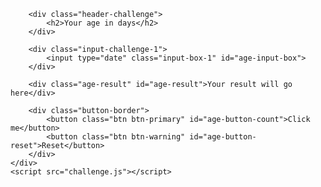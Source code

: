 <!DOCTYPE html>
<html lang="en">
<head>
    <meta charset="UTF-8">
    <meta name="viewport" content="width=device-width, initial-scale=1.0">
    <link rel="stylesheet" href="https://stackpath.bootstrapcdn.com/bootstrap/4.5.2/css/bootstrap.min.css" integrity="sha384-JcKb8q3iqJ61gNV9KGb8thSsNjpSL0n8PARn9HuZOnIxN0hoP+VmmDGMN5t9UJ0Z" crossorigin="anonymous">
    <link rel="stylesheet" href="challenge.css">
    <title>Challenge</title>
</head>
<body>
    <div class="container-1">

        <div class="header-challenge">
            <h2>Your age in days</h2>
        </div>

        <div class="input-challenge-1">
            <input type="date" class="input-box-1" id="age-input-box">
        </div>

        <div class="age-result" id="age-result">Your result will go here</div>

        <div class="button-border">
            <button class="btn btn-primary" id="age-button-count">Click me</button>
            <button class="btn btn-warning" id="age-button-reset">Reset</button>
        </div>
    </div>
    <script src="challenge.js"></script>
</body>
</html>
